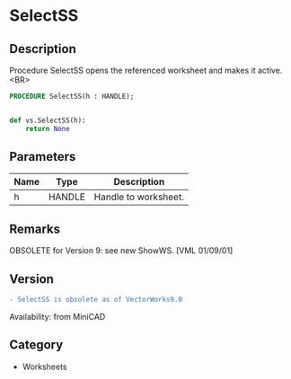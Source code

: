 # SelectSS

## Description
Procedure SelectSS opens the referenced worksheet and makes it active.&lt;BR&gt;


```pascal
PROCEDURE SelectSS(h : HANDLE);
```

```python

def vs.SelectSS(h):
    return None
```

## Parameters
|Name|Type|Description|
|---|---|---|
|h|HANDLE|Handle to worksheet.|

## Remarks
OBSOLETE for Version 9: see new ShowWS. [VML 01/09/01]

## Version
```diff
- SelectSS is obsolete as of VectorWorks9.0
```

Availability: from MiniCAD
## Category
* Worksheets

